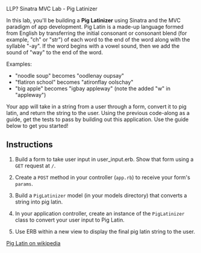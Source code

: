 LLP? Sinatra MVC Lab - Pig Latinizer

In this lab, you'll be building a **Pig Latinizer** using Sinatra and the MVC
paradigm of app development. Pig Latin is a made-up language formed from English
by transferring the initial consonant or consonant blend (for example, "ch" or
"str") of each word to the end of the word along with the syllable "-ay". If the
word begins with a vowel sound, then we add the sound of "way" to the end of the
word.

Examples:

- "noodle soup" becomes "oodlenay oupsay"
- "flatiron school" becomes "atironflay oolschay"
- "big apple" becomes "igbay appleway" (note the added "w" in "appleway")

Your app will take in a string from a user through a form, convert it to pig
latin, and return the string to the user. Using the previous code-along as a
guide, get the tests to pass by building out this application. Use the guide
below to get you started!

## Instructions

1. Build a form to take user input in user_input.erb. Show that form using a
   `GET` request at `/`.

2. Create a `POST` method in your controller (`app.rb`) to receive your form's
   `params`.

3. Build a `PigLatinizer` model (in your models directory) that converts a
   string into pig latin.

4. In your application controller, create an instance of the `PigLatinizer`
   class to convert your user input to Pig Latin.

5. Use ERB within a new view to display the final pig latin string to the user.

<a href='https://en.wikipedia.org/wiki/Pig_Latin'>Pig Latin on wikipedia</a>
